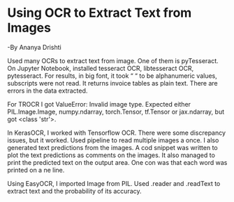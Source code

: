 # **Using OCR to Extract Text from Images**

-By Ananya Drishti

Used many OCRs to extract text from image.
One of them is pyTesseract. 
On Jupyter Notebook, installed tesseract OCR, libtesseract OCR, pytesseract. 
For results, in big font, it took “ “ to be alphanumeric values, subscripts were not read. 
It returns invoice tables as plain text. There are errors in the data extracted.

For TROCR I got ValueError: Invalid image type. Expected either PIL.Image.Image, numpy.ndarray, torch.Tensor, tf.Tensor or jax.ndarray, but got <class 'str'>.

In KerasOCR, I worked with Tensorflow OCR. There were some discrepancy issues, but it worked.
Used pipeline to read multiple images a once. I also generated text predictions from the images.
A cod snippet was written to plot the text predictions as comments on the images.
It also managed to print the predicted text on the output area. One con was that each word was printed on a ne line. 

Using EasyOCR, I imported Image from PIL. Used .reader and .readText to extract text and the probability of its accuracy.
